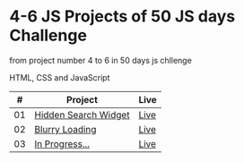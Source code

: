 # 4-6 JS Projects of 50 JS days Challenge

from project number 4 to 6 in 50 days js chllenge

HTML, CSS and JavaScript

<table>
  <thead>
    <th>#</th>
    <th>Project</th>
    <th>Live</th>
  </thead>
  <tbody>
    <tr>
      <td>01</td>
      <td><a href="https://github.com/the-phoenix-coder/6-50JS/tree/main/Hidden-search-widget">Hidden Search Widget</a></td>
      <td><a href="https://hidden-search-widget-three.vercel.app/">Live</a></td>
    </tr>
    <tr>
      <td>02</td>
      <td><a href="https://github.com/the-phoenix-coder/6-50JS/tree/main/Blurry-loading">Blurry Loading</a></td>
      <td><a href="https://blurry-loading-kohl.vercel.app/">Live</a></td>
    </tr>
    <tr>
      <td>03</td>
      <td><a href="">In Progress...</a></td>
      <td><a href="">Live</a></td>
    </tr>
  </tbody>
</table>
</table>
